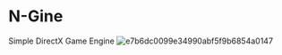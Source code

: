 # N-Gine
Simple DirectX Game Engine
![e7b6dc0099e34990abf5f9b6854a0147](https://user-images.githubusercontent.com/24998577/129656870-0bdb21b7-3d86-458a-8e50-83ed7a2a4c6e.png)

